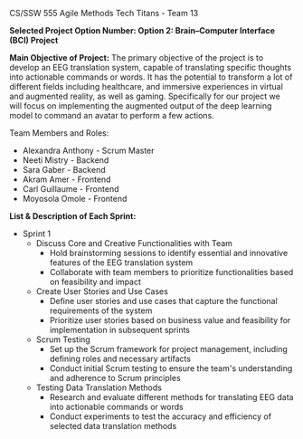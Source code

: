 CS/SSW 555 Agile Methods
Tech Titans - Team 13

**Selected Project Option Number: Option 2: Brain–Computer Interface (BCI) Project**

**Main Objective of Project:**
The primary objective of the project is to develop an EEG translation system, capable of translating specific thoughts into actionable commands or words. It has the potential to transform a lot of different fields including healthcare, and immersive experiences in virtual and augmented reality, as well as gaming. Specifically for our project we will focus on implementing the augmented output of the deep learning model to command an avatar to perform a few actions.

Team Members and Roles:
- Alexandra Anthony - Scrum Master
- Neeti Mistry - Backend
- Sara Gaber - Backend
- Akram Amer - Frontend
- Carl Guillaume - Frontend
- Moyosola Omole - Frontend

**List & Description of Each Sprint:**
- Sprint 1
    - Discuss Core and Creative Functionalities with Team
        - Hold brainstorming sessions to identify essential and innovative features of the EEG translation system
        - Collaborate with team members to prioritize functionalities based on feasibility and impact
    - Create User Stories and Use Cases
        - Define user stories and use cases that capture the functional requirements of the system
        - Prioritize user stories based on business value and feasibility for implementation in subsequent sprints
    - Scrum Testing
        - Set up the Scrum framework for project management, including defining roles and necessary artifacts
        - Conduct initial Scrum testing to ensure the team's understanding and adherence to Scrum principles
    - Testing Data Translation Methods
        - Research and evaluate different methods for translating EEG data into actionable commands or words
        -  Conduct experiments to test the accuracy and efficiency of selected data translation methods



